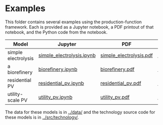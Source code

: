Examples
========

This folder contains several examples using the production-function framework. Each is provided as a Jupyter notebook, a PDF printout of that notebook, and the Python code from the notebook.

| Model               | Jupyter                                                | PDF                                                | Python                                           |
|---------------------|--------------------------------------------------------|----------------------------------------------------|--------------------------------------------------|
| simple electrolysis | [simple_electrolysis.ipynb](simple_electrolysis.ipynb) | [simple_electrolysis.pdf](simple_electrolysis.pdf) | [simple_electrolysis.py](simple_electrolysis.py) |
| a biorefinery       | [biorefinery.ipynb](biorefinery.ipynb)                 | [biorefinery.pdf](biorefinery.pdf)                 | [biorefinery.py](biorefinery.py)                 |
| residential PV      | [residential_pv.ipynb](residential_pv.ipynb)           | [residential_pv.pdf](residential_pv.pdf)           | [residential_pv.py](residential_pv.py)           |
| utility-scale PV    | [utility_pv.ipynb](utility_pv.ipynb)                   | [utility_pv.pdf](utility_pv.pdf)                   | [utility_pv.py](utility_pv.py)                   |

The data for these models is in [../data/](../data/) and the technology source code for these models is in [../src/technology/](../src/technology/).
